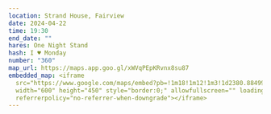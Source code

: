 ```yaml
---
location: Strand House, Fairview
date: 2024-04-22
time: 19:30
end_date: ""
hares: One Night Stand
hash: I ♥ Monday
number: "360"
map_url: https://maps.app.goo.gl/xWVqPEpKRvnx8su87
embedded_map: <iframe
  src="https://www.google.com/maps/embed?pb=!1m18!1m12!1m3!1d2380.884990483691!2d-6.238238822855906!3d53.36321317229415!2m3!1f0!2f0!3f0!3m2!1i1024!2i768!4f13.1!3m3!1m2!1s0x48670e5be6dc5b87%3A0xc25085ad5f2be639!2sThe%20Strand%20House%20-%20Fairview!5e0!3m2!1sen!2sus!4v1711975494167!5m2!1sen!2sus"
  width="600" height="450" style="border:0;" allowfullscreen="" loading="lazy"
  referrerpolicy="no-referrer-when-downgrade"></iframe>
---
```

